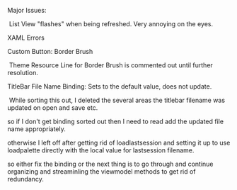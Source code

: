 ﻿Major Issues:

​	List View "flashes" when being refreshed. Very annoying on the eyes.

XAML Errors

Custom Button: Border Brush

​	Theme Resource Line for Border Brush is commented out until further resolution.

TitleBar File Name Binding: Sets to the default value, does not update.

​	While sorting this out, I deleted the several areas the titlebar filename was updated on open and save etc.

so if I don't get binding sorted out then I need to read add the updated file name appropriately.

otherwise I left off after getting rid of loadlastsession and setting it up to use loadpalette directly with the local value for lastsession filename.



so either fix the binding or the next thing is to go through and continue organizing and streaminling the viewmodel methods to get rid of redundancy.

